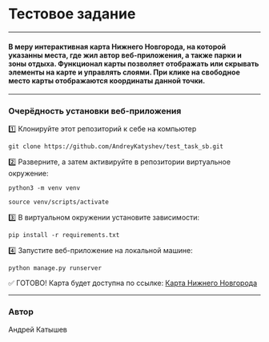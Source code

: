 # Тестовое задание
____
#### В меру интерактивная карта Нижнего Новгорода, на которой указанны места, где жил автор веб-приложения, а также парки и зоны отдыха. Функционал карты позволяет отображать или скрывать элементы на карте и управлять слоями. При клике на свободное место карты отображаются координаты данной точки.
____
### Очерёдность установки веб-приложения

:one: Клонируйте этот репозиторий к себе на компьютер
```
git clone https://github.com/AndreyKatyshev/test_task_sb.git
```
:two: Разверните, а затем активируйте в репозитории виртуальное окружение:
```
python3 -m venv venv
```
```
source venv/scripts/activate
```
:three: В виртуальном окружении установите зависимости:
```
pip install -r requirements.txt
```
:four: Запустите веб-приложение на локальной машине:
```
python manage.py runserver
```
:white_check_mark: ГОТОВО! Карта будет доступна по ссылке:
[Карта Нижнего Новгорода](http://127.0.0.1:8000/nn/)  
____
### Автор
Андрей Катышев 